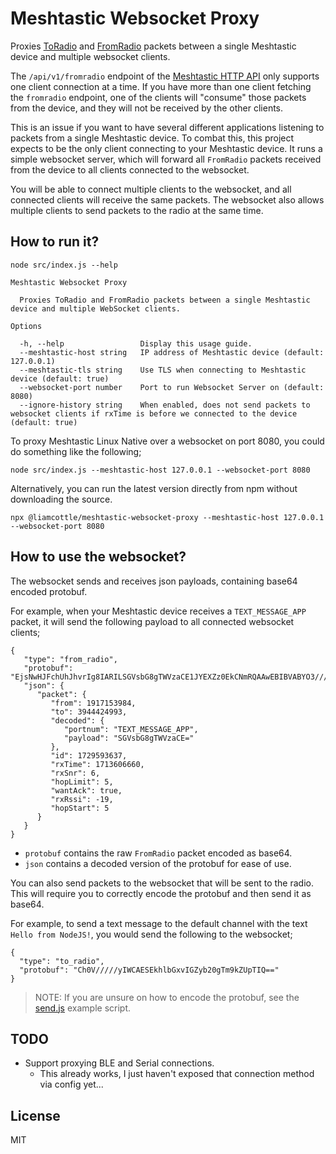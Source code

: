 # Meshtastic Websocket Proxy

Proxies [ToRadio](https://buf.build/meshtastic/protobufs/docs/main:meshtastic#meshtastic.ToRadio) and [FromRadio](https://buf.build/meshtastic/protobufs/docs/main:meshtastic#meshtastic.FromRadio) packets between a single Meshtastic device and multiple websocket clients.

The `/api/v1/fromradio` endpoint of the [Meshtastic HTTP API](https://meshtastic.org/docs/development/device/http-api/) only supports one client connection at a time. If you have more than one client fetching the `fromradio` endpoint, one of the clients will "consume" those packets from the device, and they will not be received by the other clients.

This is an issue if you want to have several different applications listening to packets from a single Meshtastic device. To combat this, this project expects to be the only client connecting to your Meshtastic device. It runs a simple websocket server, which will forward all `FromRadio` packets received from the device to all clients connected to the websocket.

You will be able to connect multiple clients to the websocket, and all connected clients will receive the same packets. The websocket also allows multiple clients to send packets to the radio at the same time.

## How to run it?

```
node src/index.js --help
```

```
Meshtastic Websocket Proxy

  Proxies ToRadio and FromRadio packets between a single Meshtastic device and multiple WebSocket clients.                                                   

Options

  -h, --help                 Display this usage guide.
  --meshtastic-host string   IP address of Meshtastic device (default: 127.0.0.1)
  --meshtastic-tls string    Use TLS when connecting to Meshtastic device (default: true)
  --websocket-port number    Port to run Websocket Server on (default: 8080)
  --ignore-history string    When enabled, does not send packets to websocket clients if rxTime is before we connected to the device (default: true)
```

To proxy Meshtastic Linux Native over a websocket on port 8080, you could do something like the following;

```
node src/index.js --meshtastic-host 127.0.0.1 --websocket-port 8080
```

Alternatively, you can run the latest version directly from npm without downloading the source.

```
npx @liamcottle/meshtastic-websocket-proxy --meshtastic-host 127.0.0.1 --websocket-port 8080
```

## How to use the websocket?

The websocket sends and receives json payloads, containing base64 encoded protobuf.

For example, when your Meshtastic device receives a `TEXT_MESSAGE_APP` packet, it will send the following payload to all connected websocket clients;

```
{
   "type": "from_radio",
   "protobuf": "EjsNwHJFchUhJhvrIg8IARILSGVsbG8gTWVzaCE1JYEXZz0EkCNmRQAAwEBIBVABYO3//////////wF4BQ==",
   "json": {
      "packet": {
         "from": 1917153984,
         "to": 3944424993,
         "decoded": {
            "portnum": "TEXT_MESSAGE_APP",
            "payload": "SGVsbG8gTWVzaCE="
         },
         "id": 1729593637,
         "rxTime": 1713606660,
         "rxSnr": 6,
         "hopLimit": 5,
         "wantAck": true,
         "rxRssi": -19,
         "hopStart": 5
      }
   }
}
```

- `protobuf` contains the raw `FromRadio` packet encoded as base64.
- `json` contains a decoded version of the protobuf for ease of use.

You can also send packets to the websocket that will be sent to the radio. This will require you to correctly encode the protobuf and then send it as base64.

For example, to send a text message to the default channel with the text `Hello from NodeJS!`, you would send the following to the websocket;

```
{
  "type": "to_radio",
  "protobuf": "Ch0V/////yIWCAESEkhlbGxvIGZyb20gTm9kZUpTIQ=="
}
```

> NOTE: If you are unsure on how to encode the protobuf, see the [send.js](./examples/send.js) example script.

## TODO

- Support proxying BLE and Serial connections.
  - This already works, I just haven't exposed that connection method via config yet...

## License

MIT
